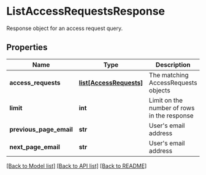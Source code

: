 # ListAccessRequestsResponse

Response object for an access request query. 
## Properties
Name | Type | Description | Notes
------------ | ------------- | ------------- | -------------
**access_requests** | [**list[AccessRequests]**](AccessRequests.md) | The matching AccessRequests objects | 
**limit** | **int** | Limit on the number of rows in the response | 
**previous_page_email** | **str** | User&#39;s email address | [optional] 
**next_page_email** | **str** | User&#39;s email address | [optional] 

[[Back to Model list]](../README.md#documentation-for-models) [[Back to API list]](../README.md#documentation-for-api-endpoints) [[Back to README]](../README.md)


